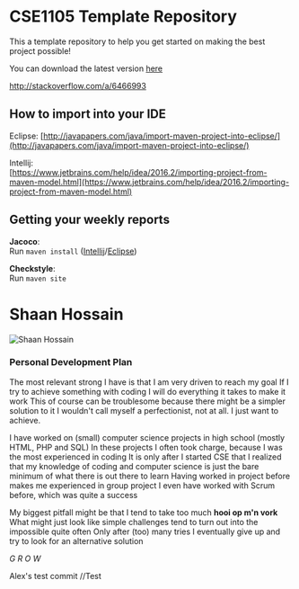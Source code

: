 # CSE1105 Template Repository

This a template repository to help you get started on making the best project possible!

You can download the latest version [here](https://github.com/SERG-Delft/TI1216/releases)

http://stackoverflow.com/a/6466993

## How to import into your IDE

Eclipse:
[http://javapapers.com/java/import-maven-project-into-eclipse/](http://javapapers.com/java/import-maven-project-into-eclipse/)

Intellij:  
[https://www.jetbrains.com/help/idea/2016.2/importing-project-from-maven-model.html](https://www.jetbrains.com/help/idea/2016.2/importing-project-from-maven-model.html)

## Getting your weekly reports

**Jacoco**:  
Run `maven install` ([Intellij](https://www.jetbrains.com/help/idea/2016.3/getting-started-with-maven.html#execute_maven_goal)/[Eclipse](http://imgur.com/a/6q7pV))

**Checkstyle**:  
Run `maven site`


# Shaan Hossain
![Shaan Hossain](https://lh3.googleusercontent.com/F5hhz2boXXY4e9PSUTkVLlaBLswFUdcCgQWAl1R9HPAwxtTGYgTwrqKOTiWuUzVbZ85I0xTY4H0V1lLPdg9D=w1920-h937-rw)
### Personal Development Plan

The most relevant strong I have is that I am very driven to reach my goal
If I try to achieve something with coding I will do everything it takes to make it work
This of course can be troublesome because there might be a simpler solution to it
I wouldn't call myself a perfectionist, not at all. I just want to achieve.

I have worked on (small) computer science projects in high school (mostly HTML, PHP and SQL)
In these projects I often took charge, because I was the most experienced in coding
It is only after I started CSE that I realized that my knowledge of coding and computer science is just the bare minimum of what there is out there to learn
Having worked in project before makes me experienced in group project
I even have worked with Scrum before, which was quite a success

My biggest pitfall might be that I tend to take too much **hooi op m'n vork**
What might just look like simple challenges tend to turn out into the impossible quite often
Only after (too) many tries I eventually give up and try to look for an alternative solution

*G*
*R*
*O*
*W*

Alex's test commit
<picture>
<personal dev plan> //Test
